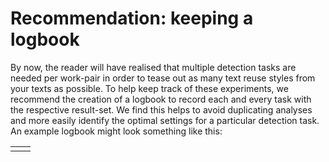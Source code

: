 # Recommendation: keeping a logbook

By now, the reader will have realised that multiple detection tasks are needed per work-pair in order to tease out as many text reuse styles from your texts as possible. To help keep track of these experiments, we recommend the creation of a logbook to record each and every task with the respective result-set. We find this helps to avoid duplicating analyses and more easily identify the optimal settings for a particular detection task. An example logbook might look something like this:



|  |  |
| :--- | :--- |
|  |  |




